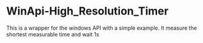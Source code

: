 # WinApi-High_Resolution_Timer
This is a wrapper for the windows API with a simple example. It measure the shortest measurable time and wait 1s
